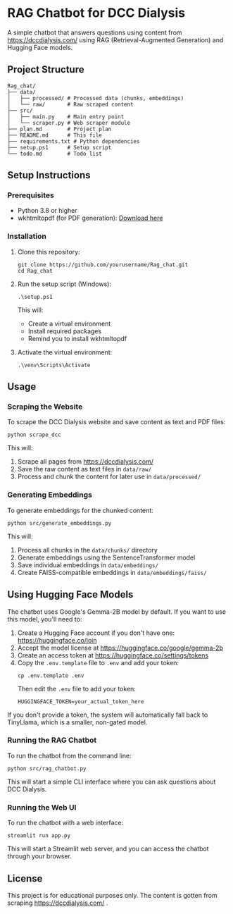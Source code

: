 # RAG Chatbot for DCC Dialysis

A simple chatbot that answers questions using content from https://dccdialysis.com/ using RAG (Retrieval-Augmented Generation) and Hugging Face models.

## Project Structure

```
Rag_chat/
├── data/
│   ├── processed/ # Processed data (chunks, embeddings)
│   └── raw/       # Raw scraped content
├── src/
│   ├── main.py    # Main entry point
│   └── scraper.py # Web scraper module
├── plan.md        # Project plan
├── README.md      # This file
├── requirements.txt # Python dependencies
├── setup.ps1      # Setup script
└── todo.md        # Todo list
```

## Setup Instructions

### Prerequisites

- Python 3.8 or higher
- wkhtmltopdf (for PDF generation): [Download here](https://wkhtmltopdf.org/downloads.html)

### Installation

1. Clone this repository:
   ```
   git clone https://github.com/yourusername/Rag_chat.git
   cd Rag_chat
   ```

2. Run the setup script (Windows):
   ```
   .\setup.ps1
   ```

   This will:
   - Create a virtual environment
   - Install required packages
   - Remind you to install wkhtmltopdf

3. Activate the virtual environment:
   ```
   .\venv\Scripts\Activate
   ```

## Usage

### Scraping the Website

To scrape the DCC Dialysis website and save content as text and PDF files:

```
python scrape_dcc
```

This will:
1. Scrape all pages from https://dccdialysis.com/
2. Save the raw content as text files in `data/raw/`
4. Process and chunk the content for later use in `data/processed/`

### Generating Embeddings

To generate embeddings for the chunked content:

```
python src/generate_embeddings.py
```

This will:
1. Process all chunks in the `data/chunks/` directory
2. Generate embeddings using the SentenceTransformer model
3. Save individual embeddings in `data/embeddings/`
4. Create FAISS-compatible embeddings in `data/embeddings/faiss/`

## Using Hugging Face Models

The chatbot uses Google's Gemma-2B model by default. If you want to use this model, you'll need to:

1. Create a Hugging Face account if you don't have one: https://huggingface.co/join
2. Accept the model license at https://huggingface.co/google/gemma-2b
3. Create an access token at https://huggingface.co/settings/tokens
4. Copy the `.env.template` file to `.env` and add your token:
   ```
   cp .env.template .env
   ```
   Then edit the `.env` file to add your token:
   ```
   HUGGINGFACE_TOKEN=your_actual_token_here
   ```

If you don't provide a token, the system will automatically fall back to TinyLlama, which is a smaller, non-gated model.

### Running the RAG Chatbot

To run the chatbot from the command line:

```
python src/rag_chatbot.py
```

This will start a simple CLI interface where you can ask questions about DCC Dialysis.

### Running the Web UI

To run the chatbot with a web interface:

```
streamlit run app.py
```

This will start a Streamlit web server, and you can access the chatbot through your browser.

## License

This project is for educational purposes only. The content is gotten from scraping https://dccdialysis.com/ .

